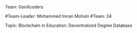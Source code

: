 Team: GenXcoders  

#Team-Leader: Mohammed Imran Mohsin 
#Team: 24

Topic: Blockchain in Education: Decentralized Degree Database

